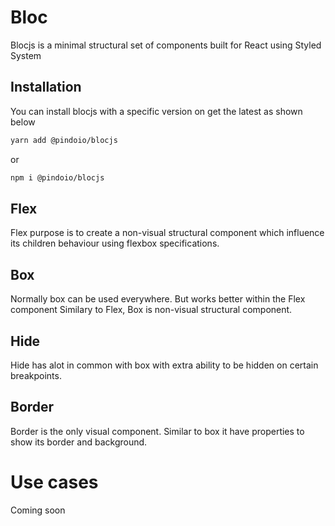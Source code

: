 # Bloc
Blocjs is a minimal structural set of components built for React using Styled System

## Installation
You can install blocjs with a specific version on get the latest as shown below
```sh
yarn add @pindoio/blocjs
```
or
```sh
npm i @pindoio/blocjs
```


## Flex
Flex purpose is to create a non-visual structural component
which influence its children behaviour using flexbox specifications.

## Box
Normally box can be used everywhere. But works better within the Flex component
Similary to Flex, Box is non-visual structural component.

## Hide
Hide has alot in common with box with extra ability to be hidden on certain breakpoints. 

## Border
Border is the only visual component.
Similar to box it have properties to show its border and background.

# Use cases
Coming soon
